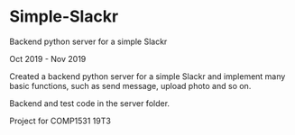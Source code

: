 # Simple-Slackr

Backend python server for a simple Slackr

Oct 2019 - Nov 2019

Created a backend python server for a simple Slackr and implement many basic functions, such as send message, upload photo and so on.

Backend and test code in the server folder.

Project for COMP1531 19T3
